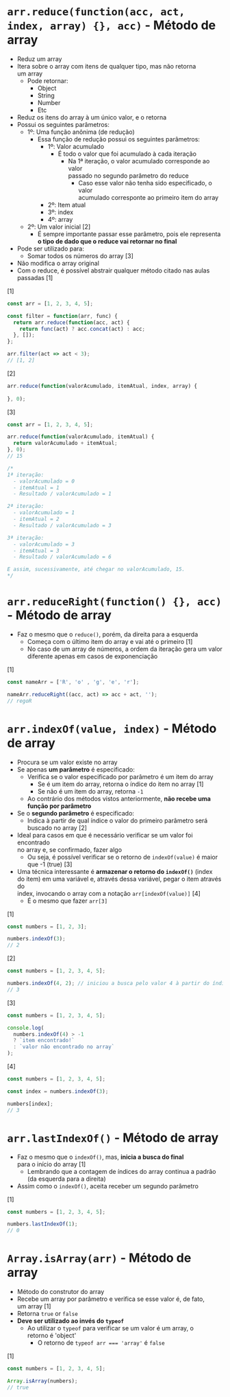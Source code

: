 # `arr.reduce(function(acc, act, index, array) {}, acc)` - Método de array
- Reduz um array 
- Itera sobre o array com itens de qualquer tipo, mas não retorna  
um array 
  - Pode retornar: 
    - Object
    - String
    - Number
    - Etc
- Reduz os itens do array à um único valor, e o retorna 
- Possui os seguintes parâmetros: 
  - 1º: Uma função anônima (de redução) 
    - Essa função de redução possui os seguintes parâmetros: 
      - 1º: Valor acumulado 
        - É todo o valor que foi acumulado à cada iteração 
          - Na 1ª iteração, o valor acumulado corresponde ao valor  
          passado no segundo parâmetro do reduce 
            - Caso esse valor não tenha sido especificado, o valor  
            acumulado corresponte ao primeiro item do array 
      - 2º: Item atual 
      - 3º: index 
      - 4º: array 
  - 2º: Um valor inicial [2]
    - É sempre importante passar esse parâmetro, pois ele representa  
    **o tipo de dado que o reduce vai retornar no final**  
- Pode ser utilizado para: 
  - Somar todos os números do array [3]
- Não modifica o array original 
- Com o reduce, é possível abstrair qualquer método citado nas aulas  
passadas [1] 

[1]

```javascript
const arr = [1, 2, 3, 4, 5];

const filter = function(arr, func) {
  return arr.reduce(function(acc, act) {
    return func(act) ? acc.concat(act) : acc;
  }, []);
};

arr.filter(act => act < 3);
// [1, 2]
```

[2]

```javascript
arr.reduce(function(valorAcumulado, itemAtual, index, array) {
  
}, 0);
```

[3]

```javascript
const arr = [1, 2, 3, 4, 5];

arr.reduce(function(valorAcumulado, itemAtual) {
  return valorAcumulado + itemAtual;
}, 0);
// 15

/* 
1ª iteração:
  - valorAcumulado = 0
  - itemAtual = 1
  - Resultado / valorAcumulado = 1

2ª iteração:
  - valorAcumulado = 1
  - itemAtual = 2
  - Resultado / valorAcumulado = 3

3ª iteração:
  - valorAcumulado = 3
  - itemAtual = 3
  - Resultado / valorAcumulado = 6

E assim, sucessivamente, até chegar no valorAcumulado, 15. 
*/
```

# `arr.reduceRight(function() {}, acc)` - Método de array 
- Faz o mesmo que o `reduce()`, porém, da direita para a esquerda  
  - Começa com o último item do array e vai até o primeiro [1]
  - No caso de um array de números, a ordem da iteração gera um valor  
  diferente apenas em casos de exponenciação 

[1]

```javascript
const nameArr = ['R', 'o' , 'g', 'e', 'r'];

nameArr.reduceRight((acc, act) => acc + act, '');
// regoR
```

# `arr.indexOf(value, index)` - Método de array 
- Procura se um valor existe no array 
- Se apenas **um parâmetro** é especificado: 
  - Verifica se o valor especificado por parâmetro é um item do array  
    - Se é um item do array, retorna o índice do item no array [1]
    - Se não é um item do array, retorna `-1` 
  - Ao contrário dos métodos vistos anteriormente, **não recebe uma função por parâmetro**
- Se o **segundo parâmetro** é especificado: 
  - Indica à partir de qual índice o valor do primeiro parâmetro será  
  buscado no array [2]
- Ideal para casos em que é necessário verificar se um valor foi encontrado  
no array e, se confirmado, fazer algo 
  - Ou seja, é possível verificar se o retorno de `indexOf(value)` é maior  
  que -1 (true) [3]
- Uma técnica interessante é **armazenar o retorno do `indexOf()`** (index  
do item) em uma variável e, através dessa variável, pegar o item através do  
index, invocando o array com a notação `arr[indexOf(value)]` [4]
  - É o mesmo que fazer `arr[3]`

[1]

```javascript
const numbers = [1, 2, 3];

numbers.indexOf(3);
// 2
```

[2]

```javascript
const numbers = [1, 2, 3, 4, 5];

numbers.indexOf(4, 2); // iniciou a busca pelo valor 4 à partir do índice 2
// 3
```

[3]

```javascript
const numbers = [1, 2, 3, 4, 5];

console.log(
  numbers.indexOf(4) > -1 
  ? `item encontrado!` 
  : `valor não encontrado no array`
);
```

[4]

```javascript
const numbers = [1, 2, 3, 4, 5];

const index = numbers.indexOf(3);

numbers[index];
// 3
```

# `arr.lastIndexOf()` - Método de array 
- Faz o mesmo que o `indexOf()`, mas, **inicia a busca do final**  
para o início do array [1]
  - Lembrando que a contagem de índices do array continua a padrão  
  (da esquerda para a direita)
- Assim como o `indexOf()`, aceita receber um segundo parâmetro 

[1]

```javascript
const numbers = [1, 2, 3, 4, 5];

numbers.lastIndexOf(1);
// 0
```

# `Array.isArray(arr)` - Método de array 
- Método do construtor do array 
- Recebe um array por parâmetro e verifica se esse valor é, de fato,  
um array [1]
- Retorna `true` or `false`
- **Deve ser utilizado ao invés do `typeof`**
  - Ao utilizar o `typeof` para verificar se um valor é um array, o  
  retorno é 'object'
    - O retorno de `typeof arr === 'array'` é `false`

[1]

```javascript
const numbers = [1, 2, 3, 4, 5];

Array.isArray(numbers);
// true
```